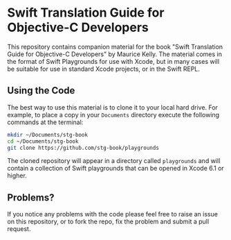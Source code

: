 # Swift Translation Guide for Objective-C Developers

This repository contains companion material for the book "Swift Translation Guide for Objective-C Developers" by Maurice Kelly. The material comes in the format of Swift Playgrounds for use with Xcode, but in many cases will be suitable for use in standard Xcode projects, or in the Swift REPL.

## Using the Code

The best way to use this material is to clone it to your local hard drive. For example, to place a copy in your `Documents` directory execute the following commands at the terminal:

```bash
mkdir ~/Documents/stg-book
cd ~/Documents/stg-book
git clone https://github.com/stg-book/playgrounds
```

The cloned repository will appear in a directory called `playgrounds` and will contain a collection of Swift playgrounds that can be opened in Xcode 6.1 or higher.

## Problems?

If you notice any problems with the code please feel free to raise an issue on this repository, or to fork the repo, fix the problem and submit a pull request.

